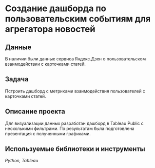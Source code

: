 # Создание дашборда по пользовательским событиям для агрегатора новостей

## Данные
В наличии были данные сервиса Яндекс.Дзен о пользовательском взаимодействии с карточками статей.

## Задача
Пстроить дашборд с метриками взаимодействия пользователей с карточками статей.

## Описание проекта
Для визуализации данных разработан дашборд в Tableau Public с несколькими фильтрами. По результатам была подготовлена презентация с полученными графиками.

## Используемые библиотеки и инструменты
*Python, Tableau*
